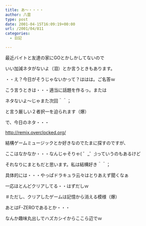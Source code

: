 ```yaml
---
title: あ～・・・・
author: 八雲
type: post
date: 2001-04-15T16:09:19+00:00
url: /2001/04/811
categories:
  - 日記

---
```

最近バイトと友達の家にGOとかしかしてないので
  
いい加減ネタがないよ（泪）とか言うときもあります。

・・え？今日がそうじゃないかって？ははは。ご名答ｗ
  
こう言うときは・・・適当に話題を作るっ。または
  
ネタないよ～じゃまた次回＾＾；　
  
と言う厳しい２者択一を迫られます（爆）
  
で、今日のネタ・・・

http://remix.overclocked.org/

結構ゲームミュージックとか好きなのでたまに探すのですが、
  
ここはなかなか・・・なんじゃそりゃ( ゜_゜;)っていうのもあるけど
  
それなりにまともだと思います。私は結構好き＾＾；
  
具体的には・・・やっぱドラキュラ云々はとりあえず聞くなぁ
  
一応ほとんどクリアしてる・・はずだしｗ
  
＃ただし、クリアしたゲームは記憶から消える模様（爆）
  
あとはF-ZEROであるとか・・・
  
なんか趣味丸出しでハズカシイからここら辺でｗ
